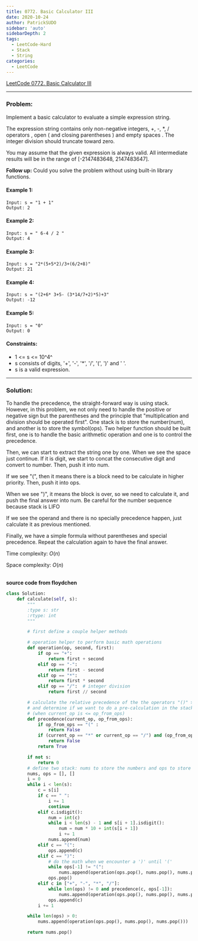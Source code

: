 ```yaml
---
title: 0772. Basic Calculator III
date: 2020-10-24
author: PatrickSUDO
sidebar: 'auto'
sidebarDepth: 2
tags: 
  - LeetCode-Hard
  - Stack
  - String
categories:
  - LeetCode
---
```

[LeetCode 0772. Basic Calculator III](https://leetcode.com/problems/basic-calculator-iii/)

---
### Problem: 

Implement a basic calculator to evaluate a simple expression string.

The expression string contains only non-negative integers, +, -, *, / operators , open ( and closing parentheses ) and empty spaces . The integer division should truncate toward zero.

You may assume that the given expression is always valid. All intermediate results will be in the range of [-2147483648, 2147483647].

**Follow up:** Could you solve the problem without using built-in library functions.


#### Example 1:
    Input: s = "1 + 1"
    Output: 2

#### Example 2:
    Input: s = " 6-4 / 2 "
    Output: 4

#### Example 3:
    Input: s = "2*(5+5*2)/3+(6/2+8)"
    Output: 21

#### Example 4:
    Input: s = "(2+6* 3+5- (3*14/7+2)*5)+3"
    Output: -12

#### Example 5:
    Input: s = "0"
    Output: 0


#### Constraints:

- 1 <= s <= 10^4^
- s consists of digits, '+', '-', '*', '/', '(', ')' and ' '.
- s is a valid expression.

---
### Solution:
To handle the precedence, the straight-forward way is using stack. However, in this problem, we not only need to handle the positive or negative sign but the parentheses and the principle that "multiplication and division should be operated first". One stack is to store the number(num), and another is to store the symbol(ops).
Two helper function should be built first, one is to handle the basic arithmetic operation and one is to control the precedence.

Then, we can start to extract the string one by one. When we see the space just continue. If it is digit, we start to concat the consecutive digit and convert to number. Then, push it into num.

If we see "(", then it means there is a block need to be calculate in higher priority. Then, push it into ops. 

When we see ")", it means the block is over, so we need to calculate it, and push the final answer into num. Be careful for the number sequence because stack is LIFO

If we see the operand and there is no specially precedence happen, just calculate it as previous mentioned.

Finally, we have a simple formula without parentheses and special precedence. Repeat the calculation again to have the final answer.


Time complexity: $O(n)$ 
</br>

Space complexity: $O(n)$
</br>
</br>

**source code from floydchen**

```python
class Solution:
	def calculate(self, s):
		"""
		:type s: str
		:rtype: int
		"""

		# first define a couple helper methods

		# operation helper to perform basic math operations
		def operation(op, second, first):
			if op == "+":
				return first + second
			elif op == "-":
				return first - second
			elif op == "*":
				return first * second
			elif op == "/":  # integer division
				return first // second

		# calculate the relative precedence of the the operators "()" > "*/" > "+="
		# and determine if we want to do a pre-calculation in the stack
		# (when current_op is <= op_from_ops)
		def precedence(current_op, op_from_ops):
			if op_from_ops == "(" :
				return False
			if (current_op == "*" or current_op == "/") and (op_from_ops == "+" or op_from_ops == "-"):
				return False
			return True

		if not s:
			return 0
		# define two stack: nums to store the numbers and ops to store the operators
		nums, ops = [], []
		i = 0
		while i < len(s):
			c = s[i]
			if c == " ":
				i += 1
				continue
			elif c.isdigit():
				num = int(c)
				while i < len(s) - 1 and s[i + 1].isdigit():
					num = num * 10 + int(s[i + 1])
					i += 1
				nums.append(num)
			elif c == "(":
				ops.append(c)
			elif c == ")":
				# do the math when we encounter a ')' until '('
				while ops[-1] != "(":
					nums.append(operation(ops.pop(), nums.pop(), nums.pop()))
				ops.pop()
			elif c in ["+", "-", "*", "/"]:
				while len(ops) != 0 and precedence(c, ops[-1]):
					nums.append(operation(ops.pop(), nums.pop(), nums.pop()))
				ops.append(c)
			i += 1

		while len(ops) > 0:
			nums.append(operation(ops.pop(), nums.pop(), nums.pop()))

		return nums.pop()
        
```

